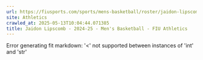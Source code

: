 ```yaml
---
url: https://fiusports.com/sports/mens-basketball/roster/jaidon-lipscomb/11840
site: Athletics
crawled_at: 2025-05-13T10:04:44.071385
title: Jaidon Lipscomb - 2024-25 - Men's Basketball - FIU Athletics
---
```


Error generating fit markdown: '<' not supported between instances of 'int' and 'str'